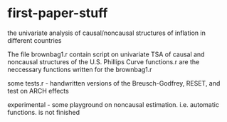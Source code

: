 # first-paper-stuff
the univariate analysis of causal/noncausal structures of inflation in different countries

The file brownbag1.r contain script on univariate TSA of causal and noncausal structures of the U.S. Phillips Curve
functions.r are the neccessary functions written for the brownbag1.r

some tests.r - handwritten versions of the Breusch-Godfrey, RESET, and test on ARCH effects

experimental - some playground on noncausal estimation. i.e. automatic functions. is not finished


